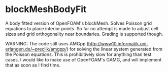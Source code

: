 blockMeshBodyFit
================

A body fitted version of OpenFOAM's blockMesh. Solves Poisson grid equations to place interior points. So far no attempt is made to adjust cell sizes and grid orthogonality near boundaries. Grading is supported though. 

WARNING: 
The code still uses AMGpp (http://www10.informatik.uni-erlangen.de/~preclik/amgpp/) for solving the linear system generated from the Poisson equations. This is prohibitively slow for anything than test cases. I would like to make use of OpenFOAM's GAMG, and will implement that as soon as I find time.
